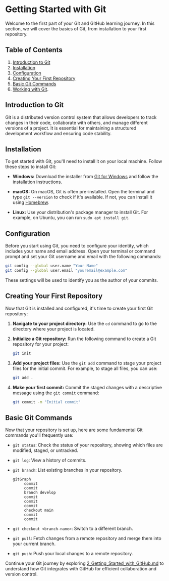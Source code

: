 # Getting Started with Git

Welcome to the first part of your Git and GitHub learning journey. In this section, we will cover the basics of Git, from installation to your first repository.

## Table of Contents

1. [Introduction to Git](#introduction-to-git)
2. [Installation](#installation)
3. [Configuration](#configuration)
4. [Creating Your First Repository](#creating-your-first-repository)
5. [Basic Git Commands](#basic-git-commands)
6. [Working with Git](#working-with-git-section).

## Introduction to Git

Git is a distributed version control system that allows developers to track changes in their code, collaborate with others, and manage different versions of a project. It is essential for maintaining a structured development workflow and ensuring code stability.

## Installation

To get started with Git, you'll need to install it on your local machine. Follow these steps to install Git:

- **Windows:** Download the installer from [Git for Windows](https://gitforwindows.org/) and follow the installation instructions.

- **macOS:** On macOS, Git is often pre-installed. Open the terminal and type `git --version` to check if it's available. If not, you can install it using [Homebrew](https://brew.sh/).

- **Linux:** Use your distribution's package manager to install Git. For example, on Ubuntu, you can run `sudo apt install git`.

## Configuration

Before you start using Git, you need to configure your identity, which includes your name and email address. Open your terminal or command prompt and set your Git username and email with the following commands:

```bash
git config --global user.name "Your Name"
git config --global user.email "youremail@example.com"
```

These settings will be used to identify you as the author of your commits.

## Creating Your First Repository

Now that Git is installed and configured, it's time to create your first Git repository:

1. **Navigate to your project directory:** Use the `cd` command to go to the directory where your project is located.

2. **Initialize a Git repository:** Run the following command to create a Git repository for your project:

   ```bash
   git init
   ```

3. **Add your project files:** Use the `git add` command to stage your project files for the initial commit. For example, to stage all files, you can use:

   ```bash
   git add .
   ```

4. **Make your first commit:** Commit the staged changes with a descriptive message using the `git commit` command:

   ```bash
   git commit -m "Initial commit"
   ```

## Basic Git Commands

Now that your repository is set up, here are some fundamental Git commands you'll frequently use:

- `git status`: Check the status of your repository, showing which files are modified, staged, or untracked.

- `git log`: View a history of commits.

- `git branch`: List existing branches in your repository.
  ```mermaid
  gitGraph
       commit
       commit
       branch develop
       commit
       commit
       commit
       checkout main
       commit
       commit
   ```

- `git checkout <branch-name>`: Switch to a different branch.

- `git pull`: Fetch changes from a remote repository and merge them into your current branch.

- `git push`: Push your local changes to a remote repository.

Continue your Git journey by exploring [2_Getting_Started_with_GitHub.md](2_Getting_Started_with_GitHub.md) to understand how Git integrates with GitHub for efficient collaboration and version control.
